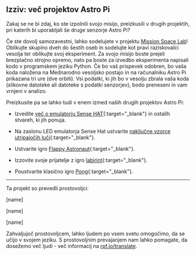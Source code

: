 ## Izziv: več projektov Astro Pi

Zakaj se ne bi zdaj, ko ste izpolnili svojo misijo, preizkusili v drugih projektih, pri katerih bi uporabljali še druge senzorje Astro Pi?

Če ste dovolj samozavestni, lahko sodelujete v projektu [Mission Space Lab](https://astro-pi.org/missions/space-lab/)! Oblikujte skupino dveh do šestih oseb in sodelujte kot pravi raziskovalci vesolja ter oblikujte svoj eksperiment. Za svojo misijo boste prejeli brezplačno strojno opremo, nato pa boste za izvedbo eksperimenta napisali kodo v programskem jeziku Python. Če bo vaš prispevek odobren, bo vaša koda naložena na Mednarodno vesoljsko postajo in na računalniku Astro Pi prikazana tri ure (dve orbiti). Vsi podatki, ki jih bo v vesolju zbrala vaša koda (slikovne datoteke ali datoteke s podatki senzorjev), bodo preneseni in vam vrnjeni v analizo.

Preizkusite pa se lahko tudi v enem izmed naših drugih projektov Astro Pi:

+ Izvedite [več o emulatorju Sense HAT](https://projects.raspberrypi.org/sl-SI/projects/getting-started-with-the-sense-hat){:target="_blank"} in ostalih stvareh, ki jih ponuja.

+ Na zaslonu LED emulatorja Sense Hat ustvarite [naključne vzorce utripajočih luči](https://projects.raspberrypi.org/sl-SI/projects/sense-hat-random-sparkles){:target="_blank"}.

+ Ustvarite igro [Flappy Astronaut](https://projects.raspberrypi.org/sl-SI/projects/flappy-astronaut){:target="_blank"}.

+ Izzovite svoje prijatelje z igro [labirint](https://projects.raspberrypi.org/sl-SI/projects/sense-hat-marble-maze){:target="_blank"}.

+ Poustvarite klasično igro [Pong](https://projects.raspberrypi.org/sl-SI/projects/sense-hat-pong){:target="_blank"}.

***
Ta projekt so prevedli prostovoljci:

[name]

[name]

[name]

Zahvaljujoč prostovoljcem, lahko ljudem po vsem svetu omogočimo, da se učijo v svojem jeziku. S prostovoljnim prevajanjem nam lahko pomagate, da dosežemo več ljudi - več informacij na [rpf.io/translate](https://rpf.io/translate).
